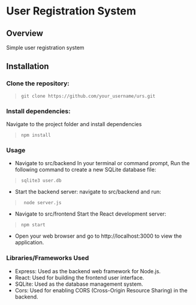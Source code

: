 # User Registration System

## Overview
Simple user registration system

## Installation
### Clone the repository:

> `git clone https://github.com/your_username/urs.git`


### Install dependencies:
Navigate to the project folder and install dependencies
> `npm install`

### Usage
- Navigate to src/backend
In your terminal or command prompt, Run the following command to create a new SQLite database file:

> `sqlite3 user.db`

- Start the backend server:
navigate to src/backend and run:  
> ` node server.js`

- Navigate to src/frontend
Start the React development server:
> `npm start`

- Open your web browser and go to http://localhost:3000 to view the application.

### Libraries/Frameworks Used
- Express: Used as the backend web framework for Node.js.
- React: Used for building the frontend user interface.
- SQLite: Used as the database management system.
- Cors: Used for enabling CORS (Cross-Origin Resource Sharing) in the backend.
